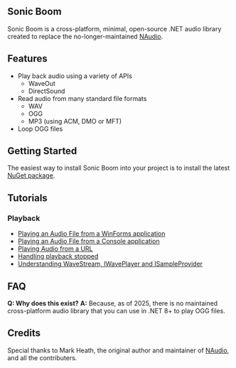 ## Sonic Boom

Sonic Boom is a cross-platform, minimal, open-source .NET audio library created to replace the no-longer-maintained [NAudio](https://github.com/naudio/NAudio).

## Features

* Play back audio using a variety of APIs
  * WaveOut
  * DirectSound
* Read audio from many standard file formats 
  * WAV
  * OGG
  * MP3 (using ACM, DMO or MFT)
* Loop OGG files

## Getting Started

The easiest way to install Sonic Boom into your project is to install the latest [NuGet package](https://www.nuget.org/packages/SonicBoom/). 

## Tutorials

### Playback

* [Playing an Audio File from a WinForms application](Docs/PlayAudioFileWinForms.md)
* [Playing an Audio File from a Console application](Docs/PlayAudioFileConsoleApp.md)
* [Playing Audio from a URL](Docs/PlayAudioFromUrl.md)
* [Handling playback stopped](Docs/PlaybackStopped.md)
* [Understanding WaveStream, IWavePlayer and ISampleProvider](Docs/WaveProviders.md)

## FAQ

**Q: Why does this exist?**
**A:** Because, as of 2025, there is no maintained cross-platform audio library that you can use in .NET 8+ to play OGG files.

## Credits

Special thanks to Mark Heath, the original author and maintainer of [NAudio](https://github.com/naudio/NAudio), and all the contributers.
